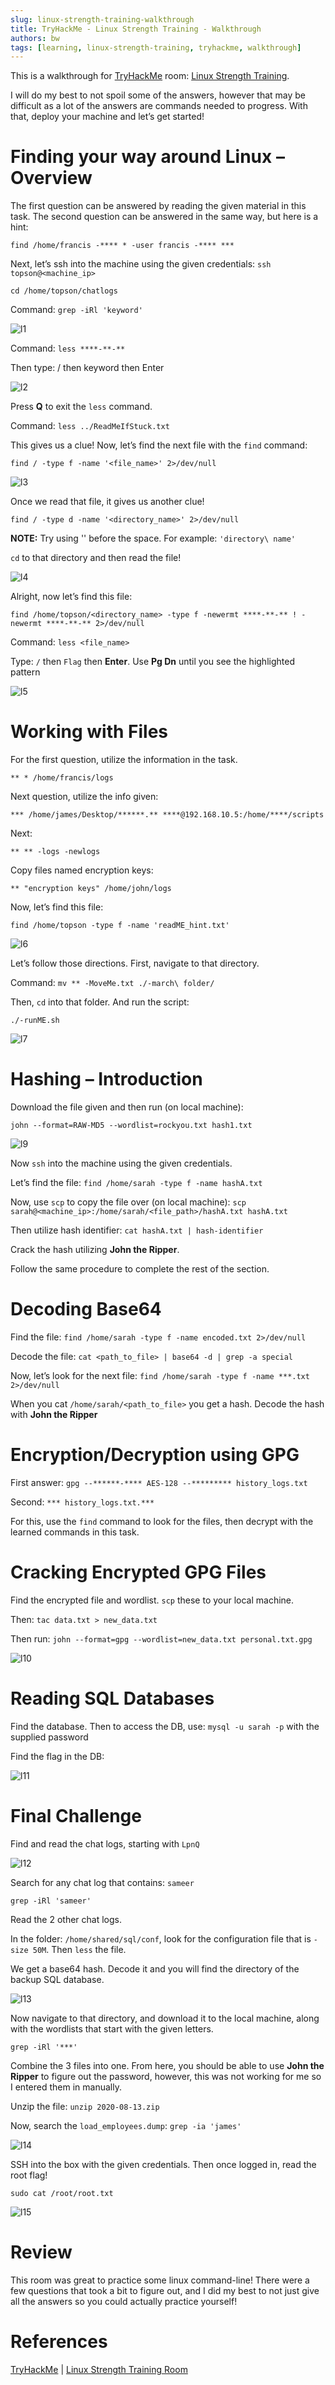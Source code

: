 ```yaml
---
slug: linux-strength-training-walkthrough
title: TryHackMe - Linux Strength Training - Walkthrough
authors: bw
tags: [learning, linux-strength-training, tryhackme, walkthrough]
---
```


This is a walkthrough for [TryHackMe][thm] room: [Linux Strength Training][linux-room].

I will do my best to not spoil some of the answers, however that may be difficult as a lot of the answers are commands needed to progress. With that, deploy your machine and let’s get started!

# Finding your way around Linux – Overview
The first question can be answered by reading the given material in this task. The second question can be answered in the same way, but here is a hint:

`find /home/francis -**** * -user francis -**** ***`

Next, let’s ssh into the machine using the given credentials: `ssh topson@<machine_ip>`

`cd /home/topson/chatlogs`

Command: `grep -iRl 'keyword'`

![l1](/static/img/thm/linux-strength/l1.png)

Command: `less ****-**-**`

Then type: / then keyword then Enter

![l2](/static/img/thm/linux-strength/l2.png)

Press **Q** to exit the `less` command.

Command: `less ../ReadMeIfStuck.txt`

This gives us a clue! Now, let’s find the next file with the `find` command:

`find / -type f -name '<file_name>' 2>/dev/null`

![l3](/static/img/thm/linux-strength/l3.png)

Once we read that file, it gives us another clue!

`find / -type d -name '<directory_name>' 2>/dev/null`

**NOTE:** Try using '\' before the space. For example: `'directory\ name'`

`cd` to that directory and then read the file!

![l4](/static/img/thm/linux-strength/l4.png)

Alright, now let’s find this file:

`find /home/topson/<directory_name> -type f -newermt ****-**-** ! -newermt ****-**-** 2>/dev/null`

Command: `less <file_name>`

Type: `/` then `Flag` then **Enter**. Use **Pg Dn** until you see the highlighted pattern

![l5](/static/img/thm/linux-strength/l5.png)

# Working with Files
For the first question, utilize the information in the task.

`** * /home/francis/logs`

Next question, utilize the info given:

`*** /home/james/Desktop/******.** ****@192.168.10.5:/home/****/scripts`

Next:

`** ** -logs -newlogs`

Copy files named encryption keys:

`** "encryption keys" /home/john/logs`

Now, let’s find this file:

`find /home/topson -type f -name 'readME_hint.txt'`

![l6](/static/img/thm/linux-strength/l6.png)

Let’s follow those directions. First, navigate to that directory.

Command: `mv ** -MoveMe.txt ./-march\ folder/`

Then, `cd` into that folder. And run the script:

`./-runME.sh`

![l7](/static/img/thm/linux-strength/l7.png)

# Hashing – Introduction
Download the file given and then run (on local machine):

`john --format=RAW-MD5 --wordlist=rockyou.txt hash1.txt`

![l9](/static/img/thm/linux-strength/l9.png)

Now `ssh` into the machine using the given credentials.

Let’s find the file: `find /home/sarah -type f -name hashA.txt`

Now, use `scp` to copy the file over (on local machine): `scp sarah@<machine_ip>:/home/sarah/<file_path>/hashA.txt hashA.txt`

Then utilize hash identifier: `cat hashA.txt | hash-identifier`

Crack the hash utilizing **John the Ripper**.

Follow the same procedure to complete the rest of the section.

# Decoding Base64
Find the file: `find /home/sarah -type f -name encoded.txt 2>/dev/null`

Decode the file: `cat <path_to_file> | base64 -d | grep -a special`

Now, let’s look for the next file: `find /home/sarah -type f -name ***.txt 2>/dev/null`

When you cat `/home/sarah/<path_to_file>` you get a hash. Decode the hash with **John the Ripper**

# Encryption/Decryption using GPG
First answer: `gpg --******-**** AES-128 --********* history_logs.txt`

Second: `*** history_logs.txt.***`

For this, use the `find` command to look for the files, then decrypt with the learned commands in this task.

# Cracking Encrypted GPG Files
Find the encrypted file and wordlist. `scp` these to your local machine.

Then: `tac data.txt > new_data.txt`

Then run: `john --format=gpg --wordlist=new_data.txt personal.txt.gpg`

![l10](/static/img/thm/linux-strength/l10.png)

# Reading SQL Databases
Find the database. Then to access the DB, use: `mysql -u sarah -p` with the supplied password

Find the flag in the DB:

![l11](/static/img/thm/linux-strength/l11.png)

# Final Challenge
Find and read the chat logs, starting with `LpnQ`

![l12](/static/img/thm/linux-strength/l12.png)

Search for any chat log that contains: `sameer`

`grep -iRl 'sameer'`

Read the 2 other chat logs.

In the folder: `/home/shared/sql/conf`, look for the configuration file that is `-size 50M`. Then `less` the file.

We get a base64 hash. Decode it and you will find the directory of the backup SQL database.

![l13](/static/img/thm/linux-strength/l13.png)

Now navigate to that directory, and download it to the local machine, along with the wordlists that start with the given letters.

`grep -iRl '***'`

Combine the 3 files into one. From here, you should be able to use **John the Ripper** to figure out the password, however, this was not working for me so I entered them in manually.

Unzip the file: `unzip 2020-08-13.zip`

Now, search the `load_employees.dump`: `grep -ia 'james'`

![l14](/static/img/thm/linux-strength/l14.png)

SSH into the box with the given credentials. Then once logged in, read the root flag!

`sudo cat /root/root.txt`

![l15](/static/img/thm/linux-strength/l15.png)

# Review
This room was great to practice some linux command-line! There were a few questions that took a bit to figure out, and I did my best to not just give all the answers so you could actually practice yourself!

# References
[TryHackMe][thm] | [Linux Strength Training Room][linux-room]

[thm]: https://tryhackme.com
[linux-room]: https://tryhackme.com/r/room/linuxstrengthtraining
